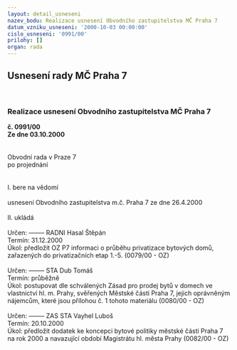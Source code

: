 ```yaml
---
layout: detail_usneseni
nazev_bodu: Realizace usnesení Obvodního zastupitelstva MČ Praha 7
datum_vzniku_usneseni: '2000-10-03 00:00:00'
cislo_usneseni: '0991/00'
prilohy: []
organ: rada
---
```

<div id="ucUsn_pList" class="usn">
	<span><h2>Usnesení rady MČ Praha 7 </h2>
<br></span><div class="standBody">
<span><h3>Realizace usnesení Obvodního zastupitelstva MČ Praha 7</h3></span><div class="center">
		<strong>č. 0991/00</strong><br>
	</div>
<div class="center">
		<strong>Ze dne 03.10.2000</strong><br><br>
	</div>
<br>Obvodní rada v Praze 7<br>po projednání<br><br><br>I.	bere na vědomí<br><br> usnesení Obvodního zastupitelstva m.č. Praha 7 ze dne 26.4.2000<br><br>II.	ukládá <br><br> Určen:	–––––	RADNI Hasal Štěpán<br>Termín: 31.12.2000<br>Úkol:	předložit OZ P7 informaci o průběhu privatizace bytových domů, zařazených do privatizačních etap 1.-5.   (0079/00 - OZ)<br> <br> Určen:	–––––	STA Dub Tomáš<br>Termín: průběžně<br>Úkol:	postupovat dle schválených Zásad pro prodej bytů v domech ve vlastnictví hl. m. Prahy, svěřených Městské části Praha 7, jejich oprávněným nájemcům, které jsou přílohou č. 1 tohoto materiálu  (0080/00 - OZ)<br> <br> Určen:	–––––	ZAS STA Vayhel Luboš<br>Termín: 20.10.2000<br>Úkol:	předložit dodatek ke koncepci bytové politiky městské části Praha 7 na rok 2000 a navazující období Magistrátu hl. města Prahy   (0082/00 - OZ)<br> <br>
</div>
</div>